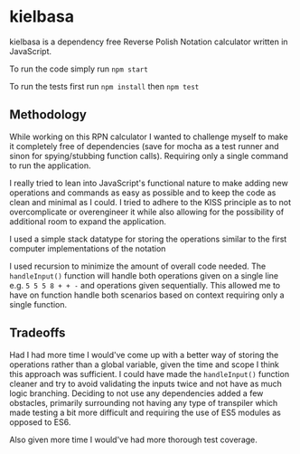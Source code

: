 # kielbasa
kielbasa is a dependency free Reverse Polish Notation calculator written in JavaScript. 

To run the code simply run `npm start`

To run the tests first run `npm install` then `npm test`
## Methodology
While working on this RPN calculator I wanted to challenge myself to make it completely free of dependencies (save for mocha as a test runner and sinon for spying/stubbing function calls). Requiring only a single command to run the application.

I really tried to lean into JavaScript's functional nature to make adding new operations and commands as easy as possible and to keep the code as clean and minimal as I could. I tried to adhere to the KISS principle as to not overcomplicate or overengineer it while also allowing for the possibility of additional room to expand the application.

I used a simple stack datatype for storing the operations similar to the first computer implementations of the notation

I used recursion to minimize the amount of overall code needed. The `handleInput()` function will handle both operations given on a single line e.g. `5 5 5 8 + + -` and operations given sequentially. This allowed me to have on function handle both scenarios based on context requiring only a single function.

## Tradeoffs
Had I had more time I would've come up with a better way of storing the operations rather than a global variable, given the time and scope I think this approach was sufficient.
I could have made the `handleInput()` function cleaner and try to avoid validating the inputs twice and not have as much logic branching.
Deciding to not use any dependencies added a few obstacles, primarily surrounding not having any type of transpiler which made testing a bit more difficult and requiring the use of ES5 modules as opposed to ES6.

Also given more time I would've had more thorough test coverage.